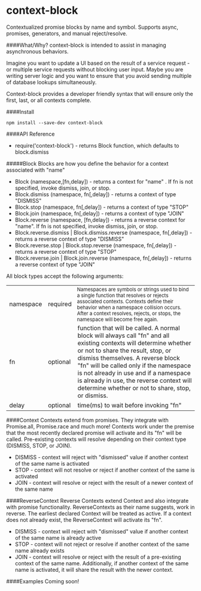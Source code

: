 # context-block
Contextualized promise blocks by name and symbol.  Supports async, promises, generators, and manual reject/resolve.

####What/Why?
context-block is intended to assist in managing asynchronous behaviors. 

Imagine you want to update a UI based on the result of a service request - or multiple service requests without blocking
user input. Maybe you are writing server logic and you want to ensure that you avoid sending multiple of database lookups simultaneously.

Context-block provides a developer friendly syntax that will ensure only the first, last, or all contexts complete.


####Install
````
npm install --save-dev context-block
````

####API Reference
* require('context-block') - returns Block function, which defaults to block.dismiss


#####Block
Blocks are how you define the behavior for a context associated with "name"

* Block (namespace,[fn,delay]) - returns a context for "name" .  If fn is not specified, invoke dismiss, join, or stop. 
* Block.dismiss (namespace, fn[,delay]) - returns a context of type "DISMISS"
* Block.stop (namespace, fn[,delay]) - returns a context of type "STOP"
* Block.join (namespace, fn[,delay]) - returns a context of type "JOIN"
* Block.reverse (namespace, [fn,delay]) - returns a reverse context for "name".  If fn is not specified, invoke dismiss, join, or stop.
* Block.reverse.dismiss | Block.dismiss.reverse (namespace, fn[,delay]) - returns a reverse context of type "DISMISS"
* Block.reverse.stop | Block.stop.reverse (namespace, fn[,delay]) - returns a reverse context of type "STOP"
* Block.reverse.join | Block.join.reverse (namespace, fn[,delay]) - returns a reverse context of type "JOIN"

All block types accept the following arguments:

<table>
<tr><td>namespace</td><td>required</td><td style="font-size:small">Namespaces are symbols or strings used to bind a single function that resolves or rejects associated contexts.  Contexts define their behavior when a namespace collision occurs.  After a context resolves, rejects, or stops, the namespace will become free again.</td></tr>
<tr><td>fn</td><td>optional</td><td>function that will be called.  A normal block will always call "fn" and all existing contexts will determine whether
  or not to share the result, stop, or dismiss themselves.  A reverse block "fn" will be called only if the namespace is not already in use and 
  if a namespace is already in use, the reverse context will determine whether or not to share, stop, or dismiss.
</td></tr>
<tr><td>delay</td><td>optional</td><td>time(ms) to wait before invoking "fn"</td></tr>
</table>

####Context
Contexts extend from promises.  They integrate with Promise.all, Promise.race and much more!  Contexts work under the premise
that the most recently declared promise will activate and its "fn" will be called.  Pre-existing contexts will resolve depending on their context
type (DISMISS, STOP, or JOIN).  

* DISMISS - context will reject with "dismissed" value if another context of the same name is activated
* STOP - context will not resolve or reject if another context of the same is activated
* JOIN - context will resolve or reject with the result of a newer context of the same name

####ReverseContext
Reverse Contexts extend Context and also integrate with promise functionality.  ReverseContexts as their name suggests, work in reverse.
The earliest declared Context will be treated as active.  If a context does not already exist, the ReverseContext will activate
its "fn".  

* DISMISS - context will reject with "dismissed" value if another context of the same name is already active
* STOP - context will not reject or resolve if another context of the same name already exists
* JOIN - context will resolve or reject with the result of a pre-existing context of the same name.  Additionally, if another context of the same 
name is activated, it will share the result with the newer context.



####Examples
Coming soon!

